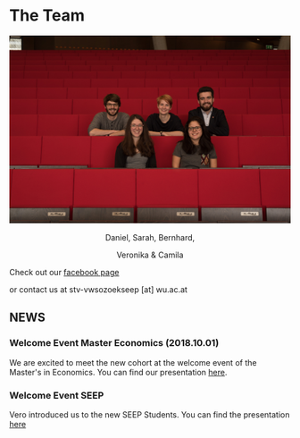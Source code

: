 # The Team

![](team.jpg)
 
 <center> 
 
 Daniel, Sarah, Bernhard, <br/>

 Veronika & Camila

</center>


Check out our [facebook page](https://www.facebook.com/vwsozoekseep/)

or contact us at stv-vwsozoekseep [at] wu.ac.at

## NEWS

### Welcome Event Master Economics (2018.10.01)

We are excited to meet the new cohort at the welcome event of the Master's in Economics. You can find our presentation [here](./presi.pdf).

### Welcome Event SEEP

Vero introduced us to the new SEEP Students. You can find the presentation [here](./Presentation_welcome_seep_.pdf)
